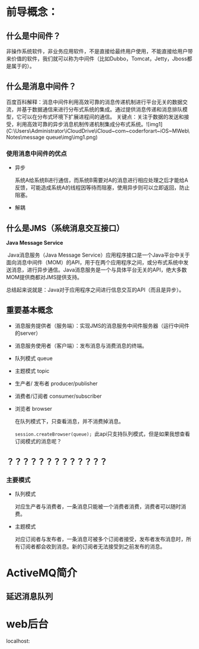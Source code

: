 # 前导概念：

## 什么是中间件？

非操作系统软件，非业务应用软件，不是直接给最终用户使用，不能直接给用户带来价值的软件，我们就可以称为中间件（比如Dubbo，Tomcat，Jetty，Jboss都是属于的）。

## 什么是消息中间件？

百度百科解释：消息中间件利用高效可靠的消息传递机制进行平台无关的数据交流，并基于数据通信来进行分布式系统的集成。通过提供消息传递和消息排队模型，它可以在分布式环境下扩展进程间的通信。
关键点：关注于数据的发送和接受，利用高效可靠的异步消息机制传递机制集成分布式系统。![img1](C:\Users\Administrator\iCloudDrive\iCloud~com~coderforart~iOS~MWeb\Notes\message queue\img\img1.png)

### 使用消息中间件的优点

- 异步

  系统A给系统B进行通信，而系统B需要对A的消息进行相应处理之后才能给A反馈，可能造成系统A的线程因等待而阻塞，使用异步则可以立即返回，防止阻塞。

- 解耦

## 什么是JMS（系统消息交互接口）

**Java Message Service**

​		Java消息服务（Java Message Service）应用程序接口是一个Java平台中关于面向消息中间件（MOM）的API，用于在两个应用程序之间，或分布式系统中发送消息，进行异步通信。Java消息服务是一个与具体平台无关的API，绝大多数MOM提供商都对JMS提供支持。

总结起来说就是：Java对于应用程序之间进行信息交互的API（而且是异步）。

## 重要基本概念

- 消息服务提供者（服务端）：实现JMS的消息服务中间件服务器（运行中间件的server）
- 消息服务使用者（客户端）：发布消息与消费消息的终端。

- 队列模式 queue

- 主题模式 topic

- 生产者/ 发布者 producer/publisher

- 消费者/订阅者 consumer/subscriber

- 浏览者 browser

  在队列模式下，只查看消息，并不消费掉消息。

  `session.createBrowser(queue); `此api只支持队列模式，但是如果我想查看订阅模式的消息呢？

  

## ？？？？？？？？？？？？？



### 主要模式

- 队列模式

  对应生产者与消费者，一条消息只能被一个消费者消费，消费者可以随时消费。

- 主题模式

  对应订阅者与发布者，一条消息可被多个订阅者接受，发布者发布消息时，所有订阅者都会收到消息。新的订阅者无法接受到之前发布的消息。

# ActiveMQ简介

## 延迟消息队列

# web后台

localhost: